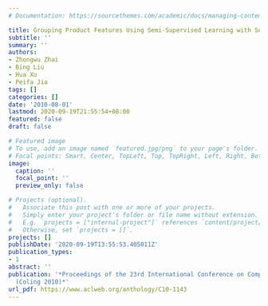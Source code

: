 ```yaml
---
# Documentation: https://sourcethemes.com/academic/docs/managing-content/

title: Grouping Product Features Using Semi-Supervised Learning with Soft-Constraints
subtitle: ''
summary: ''
authors:
- Zhongwu Zhai
- Bing Liu
- Hua Xu
- Peifa Jia
tags: []
categories: []
date: '2010-08-01'
lastmod: 2020-09-19T21:55:54+08:00
featured: false
draft: false

# Featured image
# To use, add an image named `featured.jpg/png` to your page's folder.
# Focal points: Smart, Center, TopLeft, Top, TopRight, Left, Right, BottomLeft, Bottom, BottomRight.
image:
  caption: ''
  focal_point: ''
  preview_only: false

# Projects (optional).
#   Associate this post with one or more of your projects.
#   Simply enter your project's folder or file name without extension.
#   E.g. `projects = ["internal-project"]` references `content/project/deep-learning/index.md`.
#   Otherwise, set `projects = []`.
projects: []
publishDate: '2020-09-19T13:55:53.405011Z'
publication_types:
- 1
abstract: ''
publication: '*Proceedings of the 23rd International Conference on Computational Linguistics
  (Coling 2010)*'
url_pdf: https://www.aclweb.org/anthology/C10-1143
---
```


